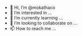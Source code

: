 - 👋 Hi, I’m @mokathaco
- 👀 I’m interested in ...
- 🌱 I’m currently learning ...
- 💞️ I’m looking to collaborate on ...
- 📫 How to reach me ...

<!---
mokathaco/mokathaco is a ✨ special ✨ repository because its `README.md` (this file) appears on your GitHub profile.
You can click the Preview link to take a look at your changes.
--->

